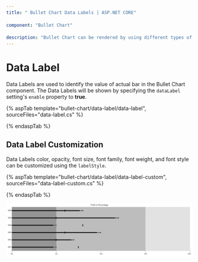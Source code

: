 ```yaml
---
title: " Bullet Chart Data Labels | ASP.NET CORE"

component: "Bullet Chart"

description: "Bullet Chart can be rendered by using different types of data source. They are called local data, remote data. "
---
```


# Data Label

Data Labels are used to identify the value of actual bar in the Bullet Chart component. The Data Labels will be shown by specifying the `dataLabel` setting's `enable` property to **true**.

{% aspTab template="bullet-chart/data-label/data-label", sourceFiles="data-label.cs" %}

{% endaspTab %}

## Data Label Customization

Data Labels color, opacity, font size, font family, font weight, and font style can be customized using the `labelStyle`.

{% aspTab template="bullet-chart/data-label/data-label-custom", sourceFiles="data-label-custom.cs" %}

{% endaspTab %}

![Bullet Chart with Data Labels](images/blazor-bullet-chart-data-label.png)